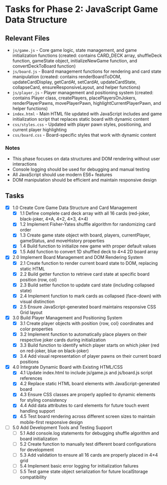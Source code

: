 # Tasks for Phase 2: JavaScript Game Data Structure

## Relevant Files

- `js/game.js` - Core game logic, state management, and game initialization functions (created: contains CARD_DECK array, shuffleDeck function, gameState object, initializeNewGame function, and convertDeckToBoard function)
- `js/board.js` - Board management functions for rendering and card state manipulation (created: contains renderBoardToDOM, updateCardDisplay, getCardAt, setCardAt, updateCardState, collapseCard, ensureResponsiveLayout, and helper functions)
- `js/player.js` - Player management and positioning system (created: contains Player class, createPlayers, placePlayersOnJokers, renderPlayerPawns, movePlayerPawn, highlightCurrentPlayerPawn, and helper functions)
- `index.html` - Main HTML file updated with JavaScript includes and game initialization script that replaces static board with dynamic content
- `css/styles.css` - Updated with player pawn styles, positioning, and current player highlighting
- `css/board.css` - Board-specific styles that work with dynamic content

### Notes

- This phase focuses on data structures and DOM rendering without user interactions
- Console logging should be used for debugging and manual testing
- All JavaScript should use modern ES6+ features
- DOM manipulation should be efficient and maintain responsive design

## Tasks

- [x] 1.0 Create Core Game Data Structure and Card Management
  - [x] 1.1 Define complete card deck array with all 16 cards (red-joker, black-joker, 4×A, 4×2, 4×3, 4×4)
  - [x] 1.2 Implement Fisher-Yates shuffle algorithm for randomizing card order
  - [x] 1.3 Create game state object with board, players, currentPlayer, gameStatus, and moveHistory properties
  - [x] 1.4 Build function to initialize new game with proper default values
  - [x] 1.5 Add function to convert 1D shuffled deck to 4×4 2D board array

- [x] 2.0 Implement Board Management and DOM Rendering System
  - [x] 2.1 Create function to render current board state to DOM, replacing static HTML
  - [x] 2.2 Build getter function to retrieve card state at specific board position (row, col)
  - [x] 2.3 Build setter function to update card state (including collapsed state)
  - [x] 2.4 Implement function to mark cards as collapsed (face-down) with visual distinction
  - [x] 2.5 Ensure JavaScript-generated board maintains responsive CSS Grid layout

- [x] 3.0 Build Player Management and Positioning System
  - [x] 3.1 Create player objects with position {row, col} coordinates and color properties
  - [x] 3.2 Implement function to automatically place players on their respective joker cards during initialization
  - [x] 3.3 Build function to identify which player starts on which joker (red on red-joker, blue on black-joker)
  - [x] 3.4 Add visual representation of player pawns on their current board positions

- [x] 4.0 Integrate Dynamic Board with Existing HTML/CSS
  - [x] 4.1 Update index.html to include js/game.js and js/board.js script references
  - [x] 4.2 Replace static HTML board elements with JavaScript-generated board
  - [x] 4.3 Ensure CSS classes are properly applied to dynamic elements for styling consistency
  - [x] 4.4 Add data attributes to card elements for future touch event handling support
  - [x] 4.5 Test board rendering across different screen sizes to maintain mobile-first responsive design

- [ ] 5.0 Add Development Tools and Testing Support
  - [ ] 5.1 Add console.log statements for debugging shuffle algorithm and board initialization
  - [ ] 5.2 Create function to manually test different board configurations for development
  - [ ] 5.3 Add validation to ensure all 16 cards are properly placed in 4×4 grid
  - [ ] 5.4 Implement basic error logging for initialization failures
  - [ ] 5.5 Test game state object serialization for future localStorage compatibility